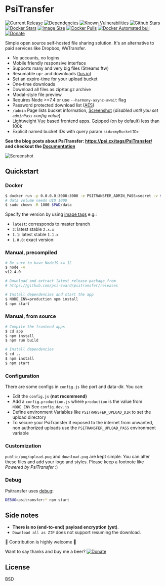 # PsiTransfer

[![Current Release](https://img.shields.io/github/release/psi-4ward/psitransfer.svg)](https://github.com/psi-4ward/psitransfer/releases)
[![Dependencies](https://david-dm.org/psi-4ward/psitransfer.svg)](https://david-dm.org/psi-4ward/psitransfer)
[![Known Vulnerabilities](https://snyk.io/test/github/psi-4ward/psitransfer/badge.svg)](https://snyk.io/test/github/psi-4ward/psitransfer)
[![Github Stars](https://img.shields.io/github/stars/psi-4ward/psitransfer.svg?style=social&label=Star)](https://github.com/psi-4ward/psitransfer)
[![Docker Stars](https://img.shields.io/docker/stars/psitrax/psitransfer.svg)](https://hub.docker.com/r/psitrax/psitransfer/)
[![Image Size](https://images.microbadger.com/badges/image/psitrax/psitransfer.svg)](https://microbadger.com/images/psitrax/psitransfer)
[![Docker Pulls](https://img.shields.io/docker/pulls/psitrax/psitransfer.svg)](https://hub.docker.com/r/psitrax/psitransfer/)
[![Docker Automated buil](https://img.shields.io/docker/automated/psitrax/psitransfer.svg)](https://hub.docker.com/r/psitrax/psitransfer/)
[![Donate](https://img.shields.io/badge/Donate-PayPal-green.svg)](https://www.paypal.com/cgi-bin/webscr?cmd=_s-xclick&hosted_button_id=RTWDCH74TJN54&item_name=psitransfer)

Simple open source self-hosted file sharing solution.
It's an alternative to paid services like Dropbox, WeTransfer.

* No accounts, no logins
* Mobile friendly responsive interface
* Supports many and very big files (Streams ftw)
* Resumable up- and downloads ([tus.io](https://tus.io))
* Set an expire-time for your upload bucket
* One-time downloads
* Download all files as zip/tar.gz archive
* Modal-style file preview
* Requires Node >=7.4 or use `--harmony-async-await` flag
* Password protected download list ([AES](https://en.wikipedia.org/wiki/Advanced_Encryption_Standard))
* `/admin` Page lists bucket information, [Screenshot](https://raw.githubusercontent.com/psi-4ward/psitransfer/master/docs/PsiTransfer-Admin.png) (_disabled until you set `adminPass` config value_)
* Lightweight [Vue](https://vuejs.org) based frontend apps. Gzipped (on by default) less than 100k
* Explicit named bucket IDs with query param `sid=<myBucketID>`

**See the blog posts about PsiTransfer: https://psi.cx/tags/PsiTransfer/ and checkout the
[Documentation](https://github.com/psi-4ward/psitransfer/tree/master/docs)**

![Screenshot](https://raw.githubusercontent.com/psi-4ward/psitransfer/master/docs/psitransfer.gif)


## Quickstart

### Docker
```bash
$ docker run -p 0.0.0.0:3000:3000 -e PSITRANSFER_ADMIN_PASS=secret -v $PWD/data:/data psitrax/psitransfer
# data volume needs UID 1000
$ sudo chown -R 1000 $PWD/data
```

Specify the version by using [image tags](https://hub.docker.com/r/psitrax/psitransfer/tags/) e.g.:
* `latest`: corresponds to master branch
* `2`: latest stable `2.x.x`
* `1.1`: latest stable `1.1.x`
* `1.0.0`: exact version

### Manual, precompiled

```bash
# Be sure to have NodeJS >= 12
$ node -v
v12.4.0

# Download and extract latest release package from
# https://github.com/psi-4ward/psitransfer/releases

# Install dependencies and start the app
$ NODE_ENV=production npm install
$ npm start
```

### Manual, from source

```bash
# Compile the frontend apps
$ cd app
$ npm install
$ npm run build

# Install dependencies
$ cd ..
$ npm install
$ npm start
```

### Configuration

There are some configs in `config.js` like port and data-dir.
You can:
* Edit the `config.js` **(not recommend)**
* Add a `config.production.js` where `production` is the value from `NODE_ENV`
  See `config.dev.js`
* Define environment Variables like `PSITRANSFER_UPLOAD_DIR` to set the upload directory
* To secure your PsiTransfer if exposed to the internet from unwanted, non authorized uploads use the `PSITRANSFER_UPLOAD_PASS` environment variable

### Customization

`public/pug/upload.pug` and `download.pug` are kept simple.
You can alter these files and add your logo and styles.
Please keep a footnote like *Powered by PsiTransfer* :)

### Debug

Psitransfer uses [debug](https://github.com/visionmedia/debug):

```bash
DEBUG=psitransfer:* npm start
```

## Side notes

* **There is no (end-to-end) payload encryption (yet)**.
* `Download all as ZIP` does not support resuming the download.

:star2: Contribution is highly welcome :metal:

Want to say thanks and buy me a beer? [![Donate](https://img.shields.io/badge/Donate-PayPal-green.svg)](https://www.paypal.com/cgi-bin/webscr?cmd=_s-xclick&hosted_button_id=RTWDCH74TJN54&item_name=psitransfer)


## License

BSD
